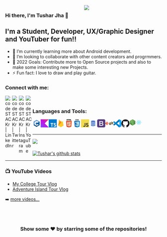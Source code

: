  <img align='right' src="https://media.giphy.com/media/Yl5VGKskuiKrv6R2pN/giphy.gif" width="250"> 

### Hi there, I'm Tushar Jha 👋
## I'm a Student, Developer, UX/Graphic Designer and YouTuber for fun!!
- 🌱 I’m currently learning more about Android development.
- 👯 I’m looking to collaborate with other content creators and progrmmers.
- 🥅 2022 Goals: Contribute more to Open Source projects and also to make some interesting new Projects. 
- ⚡ Fun fact: I love to draw and play guitar.
### Connect with me:
[<img align="left" alt="codeSTACKr | LinkedIn" width="22px" src="https://raw.githubusercontent.com/rahuldkjain/github-profile-readme-generator/master/src/images/icons/Social/linked-in-alt.svg" />][linkedin]
[<img align="left" alt="codeSTACKr | Twitter" width="22px" src="https://raw.githubusercontent.com/rahuldkjain/github-profile-readme-generator/master/src/images/icons/Social/twitter.svg" />][twitter]
[<img align="left" alt="codeSTACKr | Instagram" width="22px" src="https://raw.githubusercontent.com/rahuldkjain/github-profile-readme-generator/master/src/images/icons/Social/instagram.svg" />][instagram]
[<img align="left" alt="codeSTACKr | YouTube" width="22px" src="https://upload.wikimedia.org/wikipedia/commons/0/09/YouTube_full-color_icon_%282017%29.svg" />][youtube]
<br />
### Languages and Tools:
<img align="left" alt="JavaScript" width="26px" src="https://raw.githubusercontent.com/github/explore/f3e22f0dca2be955676bc70d6214b95b13354ee8/topics/c/c.png" />
<img align="left" alt="JavaScript" width="26px" src="https://raw.githubusercontent.com/github/explore/80688e429a7d4ef2fca1e82350fe8e3517d3494d/topics/kotlin/kotlin.png" />
<img align="left" alt="JavaScript" width="26px" src="https://raw.githubusercontent.com/github/explore/80688e429a7d4ef2fca1e82350fe8e3517d3494d/topics/typescript/typescript.png" />
<img align="left" alt="JavaScript" width="26px" src="https://raw.githubusercontent.com/github/explore/80688e429a7d4ef2fca1e82350fe8e3517d3494d/topics/firebase/firebase.png" />
<img align="left" alt="HTML5" width="26px" src="https://raw.githubusercontent.com/github/explore/80688e429a7d4ef2fca1e82350fe8e3517d3494d/topics/html/html.png" />
<img align="left" alt="CSS3" width="26px" src="https://raw.githubusercontent.com/github/explore/80688e429a7d4ef2fca1e82350fe8e3517d3494d/topics/css/css.png" />
<img align="left" alt="JavaScript" width="26px" src="https://raw.githubusercontent.com/github/explore/80688e429a7d4ef2fca1e82350fe8e3517d3494d/topics/javascript/javascript.png" />
<img align="left" alt="SQL" width="26px" src="https://raw.githubusercontent.com/github/explore/80688e429a7d4ef2fca1e82350fe8e3517d3494d/topics/sql/sql.png" />
<img align="left" alt="Visual Studio Code" width="26px" src="https://raw.githubusercontent.com/github/explore/80688e429a7d4ef2fca1e82350fe8e3517d3494d/topics/bootstrap/bootstrap.png" />
<img align="left" alt="Git" width="26px" src="https://raw.githubusercontent.com/github/explore/80688e429a7d4ef2fca1e82350fe8e3517d3494d/topics/git/git.png" />
<img align="left" alt="Visual Studio Code" width="26px" src="https://raw.githubusercontent.com/github/explore/80688e429a7d4ef2fca1e82350fe8e3517d3494d/topics/visual-studio-code/visual-studio-code.png" />
<img align="left" alt="GitHub" width="26px" src="https://raw.githubusercontent.com/github/explore/78df643247d429f6cc873026c0622819ad797942/topics/github/github.png" />
<img align="left" height="20" src="https://raw.githubusercontent.com/github/explore/80688e429a7d4ef2fca1e82350fe8e3517d3494d/topics/nodejs/nodejs.png">
<img align="left" height="20" src="https://raw.githubusercontent.com/github/explore/80688e429a7d4ef2fca1e82350fe8e3517d3494d/topics/react/react.png">  
<br />
<br />

---

<img src = "https://github-readme-stats.vercel.app/api/top-langs/?username=tusharjha44&layout=compact&theme=radical" width="48%"/>

<br/>
<br/>
<a href="https://github.com/tusharjha44">
 <img align="center" src="https://github-readme-stats.vercel.app/api?username=tusharjha44&show_icons=true&theme=light&line_height=27" alt="Tushar's github stats"/>
</a>

---

### 📺 YouTube Videos

<!-- YOUTUBE:START -->
- [My College Tour Vlog](https://www.youtube.com/watch?v=V1I6UQ8KkQ0)
- [Adventure Island Tour Vlog](https://www.youtube.com/watch?v=2ayMvHffCvQ&t=64s)
<!-- YOUTUBE:END -->
➡️ [more videos...](https://www.youtube.com/channel/UC0bR4e2SbgEwrJvJjlfLbrA)

<br/>
<br/>

<div align="center">
 
  
### Show some ❤️ by starring some of the repositories!
</div>

[twitter]: https://twitter.com/TusharJha44
[youtube]: https://www.youtube.com/channel/UC0bR4e2SbgEwrJvJjlfLbrA
[instagram]: https://www.instagram.com/tusharjha44/
[linkedin]: https://www.linkedin.com/in/tusharjha44/
